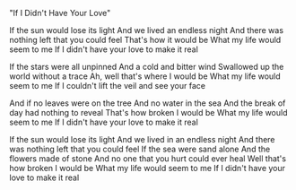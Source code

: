 "If I Didn't Have Your Love"

If the sun would lose its light
And we lived an endless night
And there was nothing left that you could feel
That's how it would be
What my life would seem to me
If I didn't have your love to make it real

If the stars were all unpinned
And a cold and bitter wind
Swallowed up the world without a trace
Ah, well that's where I would be
What my life would seem to me
If I couldn't lift the veil and see your face

And if no leaves were on the tree
And no water in the sea
And the break of day had nothing to reveal
That's how broken I would be
What my life would seem to me
If I didn't have your love to make it real

If the sun would lose its light
And we lived in an endless night
And there was nothing left that you could feel
If the sea were sand alone
And the flowers made of stone
And no one that you hurt could ever heal
Well that's how broken I would be
What my life would seem to me
If I didn't have your love to make it real
